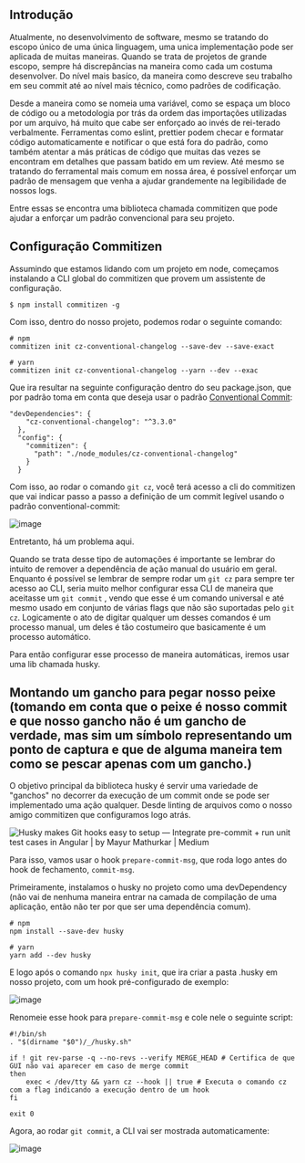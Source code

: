 ## Introdução

Atualmente, no desenvolvimento de software, mesmo se tratando do escopo único de uma única linguagem, uma unica implementação pode ser aplicada de muitas maneiras. Quando se trata de projetos de grande escopo, sempre há discrepâncias na maneira como cada um costuma desenvolver. Do nível mais basíco, da maneira como descreve seu trabalho em seu commit até ao nível mais técnico, como padrões de codificação.

Desde a maneira como se nomeia uma variável, como se espaça um bloco de código ou a metodologia por trás da ordem das importações utilizadas por um arquivo, há muito que cabe ser enforçado ao invés de rei-terado verbalmente. Ferramentas como eslint, prettier podem checar e formatar código automaticamente e notificar o que está fora do padrão, como também atentar a más práticas de código que muitas das vezes se encontram em detalhes que passam batido em um review. Até mesmo se tratando do ferramental mais comum em nossa área, é possível enforçar um padrão de mensagem que venha a ajudar grandemente na legibilidade de nossos logs.

Entre essas se encontra uma biblioteca chamada commitizen que pode ajudar a enforçar um padrão convencional para seu projeto.



## Configuração Commitizen

Assumindo que estamos lidando com um projeto em node, começamos instalando a CLI global do commitizen que provem um assistente de configuração.

```
$ npm install commitizen -g
```

Com isso, dentro do nosso projeto, podemos rodar o seguinte comando: 

```
# npm
commitizen init cz-conventional-changelog --save-dev --save-exact

# yarn
commitizen init cz-conventional-changelog --yarn --dev --exac
```

Que ira resultar na seguinte configuração dentro do seu package.json, que por padrão toma em conta que deseja usar o padrão [Conventional Commit](https://www.conventionalcommits.org/en/v1.0.0/):

```
"devDependencies": {
    "cz-conventional-changelog": "^3.3.0"
  },
  "config": {
    "commitizen": {
      "path": "./node_modules/cz-conventional-changelog"
    }
  }
```

Com isso, ao rodar o comando `git cz`, você terá acesso a cli do commitizen que vai indicar passo a passo a definição de um commit legível usando o padrão conventional-commit:

![image](https://github.com/MoisesDuarte/commitizen-semantic-release/assets/47195481/348535a3-4a40-4e86-b5f3-6991612d9acf)


Entretanto, há um problema aqui.

Quando se trata desse tipo de automações é importante se lembrar do intuito de remover a dependência de ação manual do usuário em geral. Enquanto é possível se lembrar de sempre rodar um `git cz` para sempre ter acesso ao CLI, seria muito melhor configurar essa CLI de maneira que aceitasse um `git commit` , vendo que esse é um comando universal e até mesmo usado em conjunto de várias flags que não são suportadas pelo `git cz`. Logicamente o ato de digitar qualquer um desses comandos é um processo manual, um deles é tão costumeiro que basicamente é um processo automático. 

Para então configurar esse processo de maneira automáticas, iremos usar uma lib chamada husky.



## Montando um gancho para pegar nosso peixe (tomando em conta que o peixe é nosso commit e que nosso gancho não é um gancho de verdade, mas sim um símbolo representando um ponto de captura e que de alguma maneira tem como se pescar apenas com um gancho.)

O objetivo principal da biblioteca husky é servir uma variedade de "ganchos" no decorrer da execução de um commit onde se pode ser implementado uma ação qualquer. Desde linting de arquivos como o nosso amigo commitizen que configuramos logo atrás. 

![Husky makes Git hooks easy to setup — Integrate pre-commit + run unit test  cases in Angular | by Mayur Mathurkar | Medium](https://miro.medium.com/v2/resize:fit:758/1*gL0ycLkBrXFttcp68I91pw.png)

Para isso, vamos usar o hook `prepare-commit-msg`, que roda logo antes do hook de fechamento, `commit-msg`.

Primeiramente, instalamos o husky no projeto como uma devDependency (não vai de nenhuma maneira entrar na camada de compilação de uma aplicação, então não ter por que ser uma dependência comum). 

```
# npm
npm install --save-dev husky

# yarn
yarn add --dev husky
```

E logo após o comando `npx husky init`, que ira criar a pasta .husky em nosso projeto, com um hook pré-configurado de exemplo:

![image](https://github.com/MoisesDuarte/commitizen-semantic-release/assets/47195481/70ecf1d5-fe3e-44a6-ad8f-4087c2403230)

Renomeie esse hook para `prepare-commit-msg` e cole nele o seguinte script:

```shell
#!/bin/sh
. "$(dirname "$0")/_/husky.sh"

if ! git rev-parse -q --no-revs --verify MERGE_HEAD # Certifica de que GUI não vai aparecer em caso de merge commit
then
    exec < /dev/tty && yarn cz --hook || true # Executa o comando cz com a flag indicando a execução dentro de um hook
fi

exit 0
```

Agora, ao rodar `git commit`, a CLI vai ser mostrada automaticamente:

![image](https://github.com/MoisesDuarte/commitizen-semantic-release/assets/47195481/90f88f71-4ecc-4a01-896f-8ed1d7e1087c)
